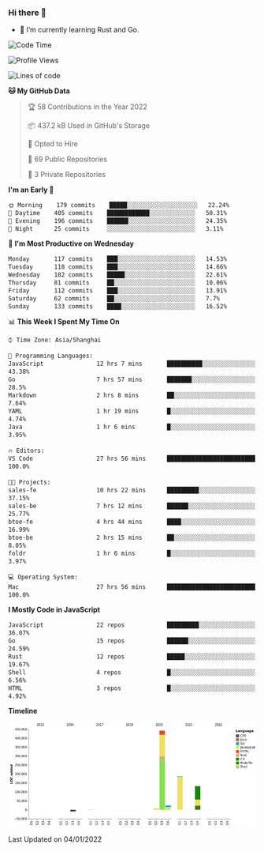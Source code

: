 ### Hi there 👋

- 🌱 I’m currently learning Rust and Go.

<!--START_SECTION:waka-->
![Code Time](http://img.shields.io/badge/Code%20Time-92%20hrs%2049%20mins-blue)

![Profile Views](http://img.shields.io/badge/Profile%20Views-2-blue)

![Lines of code](https://img.shields.io/badge/From%20Hello%20World%20I%27ve%20Written-793%20Thousand%20lines%20of%20code-blue)

**🐱 My GitHub Data** 

> 🏆 58 Contributions in the Year 2022
 > 
> 📦 437.2 kB Used in GitHub's Storage 
 > 
> 💼 Opted to Hire
 > 
> 📜 69 Public Repositories 
 > 
> 🔑 3 Private Repositories  
 > 
**I'm an Early 🐤** 

```text
🌞 Morning    179 commits    █████░░░░░░░░░░░░░░░░░░░░   22.24% 
🌆 Daytime    405 commits    ████████████░░░░░░░░░░░░░   50.31% 
🌃 Evening    196 commits    ██████░░░░░░░░░░░░░░░░░░░   24.35% 
🌙 Night      25 commits     ░░░░░░░░░░░░░░░░░░░░░░░░░   3.11%

```
📅 **I'm Most Productive on Wednesday** 

```text
Monday       117 commits    ███░░░░░░░░░░░░░░░░░░░░░░   14.53% 
Tuesday      118 commits    ███░░░░░░░░░░░░░░░░░░░░░░   14.66% 
Wednesday    182 commits    █████░░░░░░░░░░░░░░░░░░░░   22.61% 
Thursday     81 commits     ██░░░░░░░░░░░░░░░░░░░░░░░   10.06% 
Friday       112 commits    ███░░░░░░░░░░░░░░░░░░░░░░   13.91% 
Saturday     62 commits     ██░░░░░░░░░░░░░░░░░░░░░░░   7.7% 
Sunday       133 commits    ████░░░░░░░░░░░░░░░░░░░░░   16.52%

```


📊 **This Week I Spent My Time On** 

```text
⌚︎ Time Zone: Asia/Shanghai

💬 Programming Languages: 
JavaScript               12 hrs 7 mins       ██████████░░░░░░░░░░░░░░░   43.38% 
Go                       7 hrs 57 mins       ███████░░░░░░░░░░░░░░░░░░   28.5% 
Markdown                 2 hrs 8 mins        ██░░░░░░░░░░░░░░░░░░░░░░░   7.64% 
YAML                     1 hr 19 mins        █░░░░░░░░░░░░░░░░░░░░░░░░   4.74% 
Java                     1 hr 6 mins         █░░░░░░░░░░░░░░░░░░░░░░░░   3.95%

🔥 Editors: 
VS Code                  27 hrs 56 mins      █████████████████████████   100.0%

🐱‍💻 Projects: 
sales-fe                 10 hrs 22 mins      █████████░░░░░░░░░░░░░░░░   37.15% 
sales-be                 7 hrs 12 mins       ██████░░░░░░░░░░░░░░░░░░░   25.77% 
btoe-fe                  4 hrs 44 mins       ████░░░░░░░░░░░░░░░░░░░░░   16.99% 
btoe-be                  2 hrs 15 mins       ██░░░░░░░░░░░░░░░░░░░░░░░   8.05% 
foldr                    1 hr 6 mins         █░░░░░░░░░░░░░░░░░░░░░░░░   3.97%

💻 Operating System: 
Mac                      27 hrs 56 mins      █████████████████████████   100.0%

```

**I Mostly Code in JavaScript** 

```text
JavaScript               22 repos            █████████░░░░░░░░░░░░░░░░   36.07% 
Go                       15 repos            ██████░░░░░░░░░░░░░░░░░░░   24.59% 
Rust                     12 repos            █████░░░░░░░░░░░░░░░░░░░░   19.67% 
Shell                    4 repos             █░░░░░░░░░░░░░░░░░░░░░░░░   6.56% 
HTML                     3 repos             █░░░░░░░░░░░░░░░░░░░░░░░░   4.92%

```


**Timeline**

![Chart not found](https://raw.githubusercontent.com/elton/elton/main/charts/bar_graph.png) 


 Last Updated on 04/01/2022
<!--END_SECTION:waka-->

<!--
**elton/elton** is a ✨ _special_ ✨ repository because its `README.md` (this file) appears on your GitHub profile.

Here are some ideas to get you started:

- 🔭 I’m currently working on ...
- 🌱 I’m currently learning ...
- 👯 I’m looking to collaborate on ...
- 🤔 I’m looking for help with ...
- 💬 Ask me about ...
- 📫 How to reach me: ...
- 😄 Pronouns: ...
- ⚡ Fun fact: ...
-->
